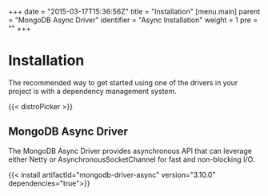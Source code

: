 +++
date = "2015-03-17T15:36:56Z"
title = "Installation"
[menu.main]
  parent = "MongoDB Async Driver"
  identifier = "Async Installation"
  weight = 1
  pre = "<i class='fa'></i>"
+++

# Installation


The recommended way to get started using one of the drivers in your project is with a dependency management system.

{{< distroPicker >}}

## MongoDB Async Driver

The MongoDB Async Driver provides asynchronous API that can leverage either Netty or AsynchronousSocketChannel for fast and non-blocking I/O.

{{< install artifactId="mongodb-driver-async" version="3.10.0" dependencies="true">}}
